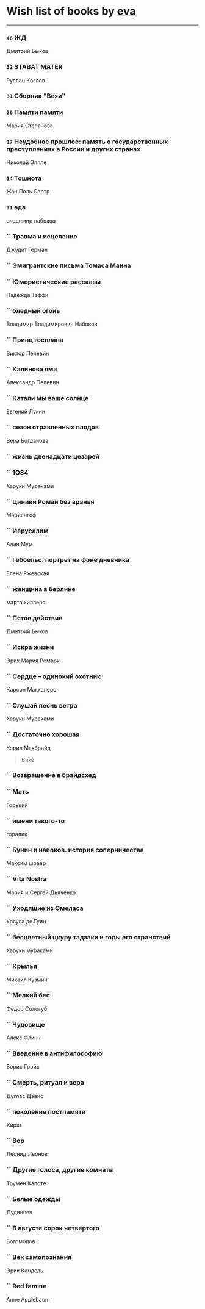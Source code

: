 # Wish list of books by [eva](https://plus.google.com/u/0/111656270551033014778/)
---

### `46` ЖД
Дмитрий Быков

### `32` STABAT MATER
Руслан Козлов

### `31` Сборник "Вехи"

### `26` Памяти памяти
Мария Степанова

### `17` Неудобное прошлое: память о государственных преступлениях в России и других странах
Николай Эппле

### `14` Тошнота
Жан Поль Сартр

### `11` ада
владимир набоков

### `` Травма и исцеление
Джудит Герман

### `` Эмигрантские письма Томаса Манна

### `` Юмористические рассказы
Надежда Тэффи

### `` бледный огонь
Владимир Владимирович Набоков

### `` Принц госплана
Виктор Пелевин

### `` Калинова яма
Александр Пелевин

### `` Катали мы ваше солнце
Евгений Лукин

### `` сезон отравленных плодов
Вера Богданова

### `` жизнь двенадцати цезарей

### `` 1Q84
Харуки Мураками

### `` Циники Роман без вранья
Мариенгоф

### `` Иерусалим
Алан Мур

### `` Геббельс. портрет на фоне дневника
Елена Ржевская

### `` женщина в берлине
марта хиллерс

### `` Пятое действие
Дмитрий Быков

### `` Искра жизни
Эрих Мария Ремарк

### `` Сердце – одинокий охотник
Карсон Маккалерс

### `` Слушай песнь ветра
Харуки Мураками

### `` Достаточно хорошая
Кэрил Макбрайд
> Вике

### `` Возвращение в брайдсхед

### `` Мать
Горький

### `` имени такого-то
горалик

### `` Бунин и набоков. история соперничества
Максим шраер

### `` Vita Nostra
Мария и Сергей Дьяченко

### `` Уходящие из Омеласа
Урсула де Гуин

### `` бесцветный цкуру тадзаки и годы его странствий
Харуки мураками

### `` Крылья
Михаил Кузмин

### `` Мелкий бес
Федор Сологуб

### `` Чудовище
Алекс Флинн

### `` Введение в антифилософию
Борис Гройс

### `` Смерть, ритуал и вера
Дуглас Дэвис

### `` поколение постпамяти
Хирш

### `` Вор
Леонид Леонов

### `` Другие голоса, другие комнаты
Трумен Капоте

### `` Белые одежды
Дудинцев

### `` В августе сорок четвертого
Богомолов

### `` Век самопознания
Эрик Кандель

### `` Red famine
Anne Applebaum

